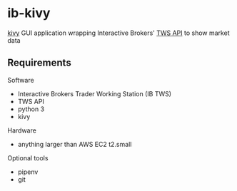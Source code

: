 # ib-kivy
[kivy](https://kivy.org/) GUI application wrapping Interactive Brokers' [TWS API](http://interactivebrokers.github.io/tws-api/) to show market data


## Requirements

Software
- Interactive Brokers Trader Working Station (IB TWS)
- TWS API
- python 3
- kivy

Hardware
- anything larger than AWS EC2 t2.small

Optional tools
- pipenv
- git
